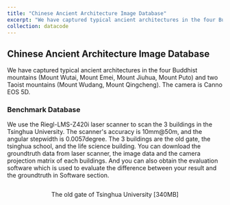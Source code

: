 ```yaml
---
title: "Chinese Ancient Architecture Image Database"
excerpt: "We have captured typical ancient architectures in the four Buddhist mountains (Mount Wutai, Mount Emei, Mount Jiuhua, Mount Puto) and two Taoist mountains (Mount Wudang, Mount Qingcheng). The camera is Canno EOS 5D. <br/><img src='/images/500x300.png'>"
collection: datacode
---
```


##  Chinese Ancient Architecture Image Database

We have captured typical ancient architectures in the four Buddhist mountains (Mount Wutai, Mount Emei, Mount Jiuhua, Mount Puto) and two Taoist mountains (Mount Wudang, Mount Qingcheng). The camera is Canno EOS 5D.

### Benchmark Database

We use the Riegl-LMS-Z420i laser scanner to scan the 3 buildings in the Tsinghua University. The scanner's accuracy is 10mm@50m, and the angular stepwidth is 0.0057degree. The 3 buildings are the old gate, the tsinghua school, and the life science building. You can download the groundtruth data from laser scanner, the image data and the camera projection matrix of each buildings. And you can also obtain the evaluation software which is used to evaluate the difference between your result and the groundtruth in Software section.

<img scr="/images/old-qinghua-gate.png"></img>
<center>
  The old gate of Tsinghua University [340MB]
</center>
